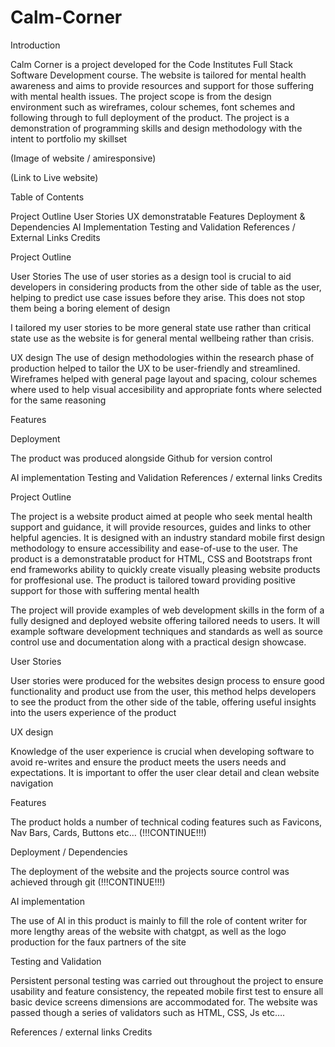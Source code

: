 ﻿# Calm-Corner

Introduction

Calm Corner is a project developed for the Code Institutes Full Stack Software Development course. The website is tailored for mental health awareness and aims to provide resources and support for those suffering with mental health issues. The project scope is from the design environment such as wireframes, colour schemes, font schemes and following through to full deployment of the product. The project is a demonstration of programming skills and design methodology with the intent to portfolio my skillset

(Image of website / amiresponsive)

(Link to Live website)

Table of Contents

Project Outline
User Stories
UX demonstratable
Features
Deployment & Dependencies
AI Implementation
Testing and Validation
References / External Links
Credits

Project Outline

User Stories
The use of user stories as a design tool is crucial to aid developers in considering products from the other side of table as the user, helping to predict use case issues before they arise. This does not stop them being a boring element of design

I tailored my user stories to be more general state use rather than critical state use as the website is for general mental wellbeing rather than crisis.

UX design
The use of design methodologies within the research phase of production helped to tailor the UX to be user-friendly and streamlined. Wireframes helped with general page layout and spacing, colour schemes where used to help visual accesibility and appropriate fonts where selected for the same reasoning

Features

Deployment

The product was produced alongside Github for version control

AI implementation
Testing and Validation
References / external links
Credits

Project Outline

The project is a website product aimed at people who seek mental health support and guidance, it will provide resources, guides and links to other helpful agencies. It is designed with an industry standard mobile first design methodology to ensure accessibility and ease-of-use to the user. The product is a demonstratable product for HTML, CSS and Bootstraps front end frameworks ability to quickly create visually pleasing website products for proffesional use. The product is tailored toward providing positive support for those with suffering mental health

The project will provide examples of web development skills in the form of a fully designed and deployed website offering tailored needs to users. It will example software development techniques and standards as well as source control use and documentation along with a practical design showcase.

User Stories

User stories were produced for the websites design process to ensure good functionality and product use from the user, this method helps developers to see the product from the other side of the table, offering useful insights into the users experience of the product

UX design

Knowledge of the user experience is crucial when developing software to avoid re-writes and ensure the product meets the users needs and expectations. It is important to offer the user clear detail and clean website navigation

Features

The product holds a number of technical coding features such as Favicons, Nav Bars, Cards, Buttons etc… (!!!CONTINUE!!!)

Deployment / Dependencies

The deployment of the website and the projects source control was achieved through git (!!!CONTINUE!!!)

AI implementation

The use of AI in this product is mainly to fill the role of content writer for more lengthy areas of the website with chatgpt, as well as the logo production for the faux partners of the site

Testing and Validation

Persistent personal testing was carried out throughout the project to ensure usability and feature consistency, the repeated mobile first test to ensure all basic device screens dimensions are accommodated for. The website was passed though a series of validators such as HTML, CSS, Js etc….

References / external links
Credits
